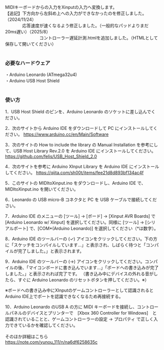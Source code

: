 MIDIキーボードからの入力をXinputの入力へ変換します。<br>
【追記】下方向から左斜め上への入力ができなかったのを修正しました。（2024/11/24）<br>
　　　　応答速度が速くなるよう修正しました。（一般的なパッドよりまだ20ms遅い）（2025/8）<br>
　　　　　　　　コントローラー遅延計測.htmlを追加しました。（HTMLとして保存して開いてください）<br>
<br>
### 必要なハードウェア  

・Arduino Leonardo (ATmega32u4)  
・Arduino USB Host Shield<br>
<br>
### 使い方  

1．USB Host Shield のピンを、Arduino Leonardo のソケットに差し込んでください。  

2．次のサイトから Arduino IDE をダウンロードして PC にインストールしてください。 https://www.arduino.cc/en/Main/Software  

3．次のサイトの How to include the library の Manual Installation を参考にして、USB Host Library Rev.2.0 を Arduino IDE にインストールしてください。 https://github.com/felis/USB_Host_Shield_2.0  

4．次のサイトを参考に Arduino XInput Library を Arduino IDE にインストールしてください。 https://qiita.com/sh00t/items/fee21d8d893bf134ac4f  

5．このサイトの MIDItoXinput.ino をダウンロードし、Arduino IDE で、MIDItoXinput.ino を開いてください。  

6．Leonardo の USB micro-B コネクタと PC を USB ケーブルで接続してください。  

7．Arduino IDE のメニューの [ツール] -> [ボード] -> [Xinput AVR Boards] で [Arduino Leonardo w/ Xinput] を選択してください。同様に [ツール] -> [シリアルポート] で、[COM*(Arduino Leonardo)] を選択してください（*は数字）。  

8．Arduino IDE のツールバーの (✓) アイコンをクリックしてください。下の方に「スケッチをコンパイルしています…」と表示され、しばらく待つと「コンパイルが完了しました。」と表示されます。  

9．Arduino IDE のツールバーの (->) アイコンをクリックしてください。コンパイルの後、「マイコンボードに書き込んでいます…」「ボードへの書き込みが完了しました。」と表示されれば完了です。
（書き込み中にデバイスの外れる音がしたら、すぐに Arduino Leonardo のリセットボタンを押してください。※）

※ボードへの書き込み中にXInputのゲームコントローラーとして認識されるとArduino IDE上でポートを認識できなくなるため再接続する。

10．Arduino Leonardo のUSB A の方に MIDI キーボードを接続し、コントロールパネルのデバイスとプリンターで　[Xbox 360 Controller for Windows]　と認識されていることと、ゲームコントローラーの設定 -> プロパティ で正しく入力できているかを確認してください。  
<br>
そのほか詳細はこちら<br>
https://note.com/yunou_111/n/na6df6258635c
